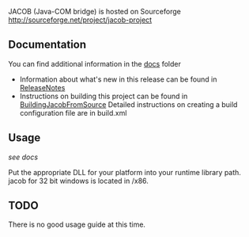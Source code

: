 JACOB (Java-COM bridge) is hosted on Sourceforge http://sourceforge.net/project/jacob-project


## Documentation ##
You can find additional information in the [docs](docs) folder
* Information about what's new in this release can be found in [ReleaseNotes](docs/ReleaseNotes.html)
* Instructions on building this project can be found in [BuildingJacobFromSource](docs/BuildingJacobFromSource.html)
Detailed instructions on creating a build configuration file are in build.xml

## Usage ## 
_see docs_

Put the appropriate DLL for your platform into your runtime library path.
jacob for 32 bit windows is located in /x86.

## TODO ##
There is no good usage guide at this time.